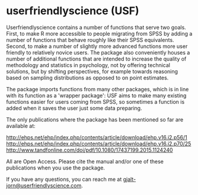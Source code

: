 userfriendlyscience (USF)
=========================

Userfriendlyscience contains a number of functions that serve two goals.  First, to make R more accessible to people migrating from SPSS by adding a number of functions that behave roughly like their SPSS equivalents. Second, to make a number of slightly more advanced functions more user friendly to relatively novice users. The package also conveniently houses a number of additional functions that are intended to increase the quality of methodology and statistics in psychology, not by offering technical solutions, but by shifting perspectives, for example towards reasoning based on sampling distributions as opposed to on point estimates.

The package imports functions from many other packages, which is in line with its function as a 'wrapper package': USF aims to make many existing functions easier for users coming from SPSS, so sometimes a function is added when it saves the user just some data preparing.

The only publications where the package has been mentioned so far are available at:

http://ehps.net/ehp/index.php/contents/article/download/ehp.v16.i2.p56/1
http://ehps.net/ehp/index.php/contents/article/download/ehp.v16.i2.p70/25
http://www.tandfonline.com/doi/pdf/10.1080/17437199.2015.1124240

All are Open Access. Please cite the manual and/or one of these publications when you use the package.

If you have any questions, you can reach me at gjalt-jorn@userfriendlyscience.com.

